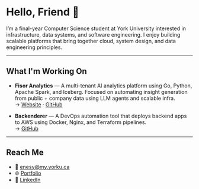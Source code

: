 # Hello, Friend 👋

I’m a final-year Computer Science student at York University interested in infrastructure, data systems, and software engineering. I enjoy building scalable platforms that bring together cloud, system design, and data engineering principles.

---

##  What I'm Working On

- **Fisor Analytics** — A multi-tenant AI analytics platform using Go, Python, Apache Spark, and Iceberg. Focused on automating insight generation from public + company data using LLM agents and scalable infra.  
  → [Website](https://fisoranalytics.org) · [GitHub](https://github.com/Fisor-Analytics)

- **Backenderer** — A DevOps automation tool that deploys backend apps to AWS using Docker, Nginx, and Terraform pipelines.  
  → [GitHub](https://github.com/enesyesil/backenderer)

---

## Reach Me

- 📧 [enesy@my.yorku.ca](mailto:enesy@my.yorku.ca)  
- 🌐 [Portfolio](https://enesyesil.me)  
- 💼 [LinkedIn](https://www.linkedin.com/in/enes-yesil-723080184/)


